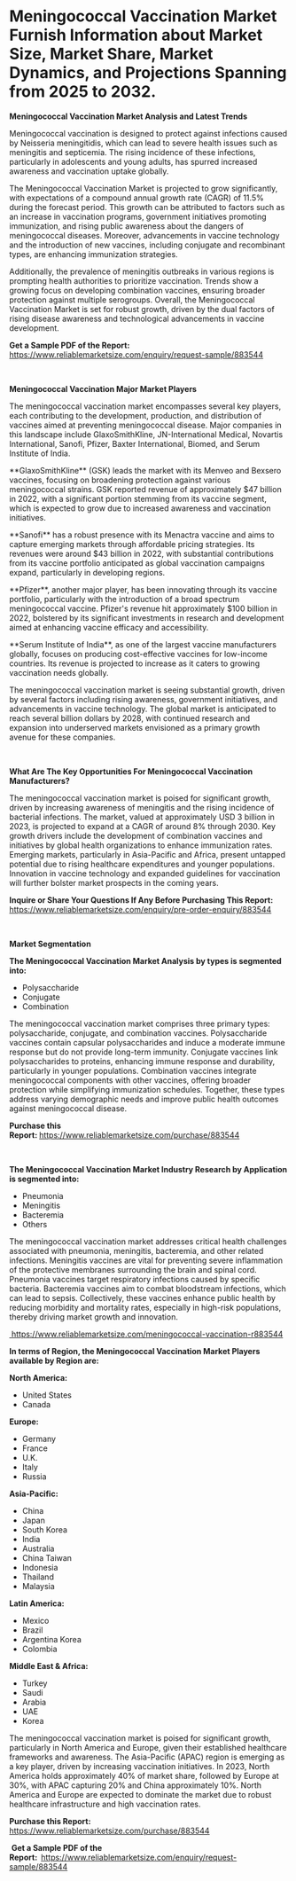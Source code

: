 <p><h1>Meningococcal Vaccination Market Furnish Information about Market Size, Market Share, Market Dynamics, and Projections Spanning from 2025 to 2032.</h1></p><p><strong>Meningococcal Vaccination Market Analysis and Latest Trends</strong></p>
<p><p>Meningococcal vaccination is designed to protect against infections caused by Neisseria meningitidis, which can lead to severe health issues such as meningitis and septicemia. The rising incidence of these infections, particularly in adolescents and young adults, has spurred increased awareness and vaccination uptake globally.</p><p>The Meningococcal Vaccination Market is projected to grow significantly, with expectations of a compound annual growth rate (CAGR) of 11.5% during the forecast period. This growth can be attributed to factors such as an increase in vaccination programs, government initiatives promoting immunization, and rising public awareness about the dangers of meningococcal diseases. Moreover, advancements in vaccine technology and the introduction of new vaccines, including conjugate and recombinant types, are enhancing immunization strategies.</p><p>Additionally, the prevalence of meningitis outbreaks in various regions is prompting health authorities to prioritize vaccination. Trends show a growing focus on developing combination vaccines, ensuring broader protection against multiple serogroups. Overall, the Meningococcal Vaccination Market is set for robust growth, driven by the dual factors of rising disease awareness and technological advancements in vaccine development.</p></p>
<p><strong>Get a Sample PDF of the Report:&nbsp;</strong> <a href="https://www.reliablemarketsize.com/enquiry/request-sample/883544?utm_campaign=2935&utm_medium=2&utm_source=Github&utm_content=ia&utm_term=19042025&utm_id=meningococcal-vaccination">https://www.reliablemarketsize.com/enquiry/request-sample/883544</a></p>
<p>&nbsp;</p>
<p><strong>Meningococcal Vaccination Major Market Players</strong></p>
<p><p>The meningococcal vaccination market encompasses several key players, each contributing to the development, production, and distribution of vaccines aimed at preventing meningococcal disease. Major companies in this landscape include GlaxoSmithKline, JN-International Medical, Novartis International, Sanofi, Pfizer, Baxter International, Biomed, and Serum Institute of India.</p><p>**GlaxoSmithKline** (GSK) leads the market with its Menveo and Bexsero vaccines, focusing on broadening protection against various meningococcal strains. GSK reported revenue of approximately $47 billion in 2022, with a significant portion stemming from its vaccine segment, which is expected to grow due to increased awareness and vaccination initiatives.</p><p>**Sanofi** has a robust presence with its Menactra vaccine and aims to capture emerging markets through affordable pricing strategies. Its revenues were around $43 billion in 2022, with substantial contributions from its vaccine portfolio anticipated as global vaccination campaigns expand, particularly in developing regions.</p><p>**Pfizer**, another major player, has been innovating through its vaccine portfolio, particularly with the introduction of a broad spectrum meningococcal vaccine. Pfizer's revenue hit approximately $100 billion in 2022, bolstered by its significant investments in research and development aimed at enhancing vaccine efficacy and accessibility.</p><p>**Serum Institute of India**, as one of the largest vaccine manufacturers globally, focuses on producing cost-effective vaccines for low-income countries. Its revenue is projected to increase as it caters to growing vaccination needs globally.</p><p>The meningococcal vaccination market is seeing substantial growth, driven by several factors including rising awareness, government initiatives, and advancements in vaccine technology. The global market is anticipated to reach several billion dollars by 2028, with continued research and expansion into underserved markets envisioned as a primary growth avenue for these companies.</p></p>
<p>&nbsp;</p>
<p><strong>What Are The Key Opportunities For Meningococcal Vaccination Manufacturers?</strong></p>
<p><p>The meningococcal vaccination market is poised for significant growth, driven by increasing awareness of meningitis and the rising incidence of bacterial infections. The market, valued at approximately USD 3 billion in 2023, is projected to expand at a CAGR of around 8% through 2030. Key growth drivers include the development of combination vaccines and initiatives by global health organizations to enhance immunization rates. Emerging markets, particularly in Asia-Pacific and Africa, present untapped potential due to rising healthcare expenditures and younger populations. Innovation in vaccine technology and expanded guidelines for vaccination will further bolster market prospects in the coming years.</p></p>
<p><strong>Inquire or Share Your Questions If Any Before Purchasing This Report:</strong> <a href="https://www.reliablemarketsize.com/enquiry/pre-order-enquiry/883544?utm_campaign=2935&utm_medium=2&utm_source=Github&utm_content=ia&utm_term=19042025&utm_id=meningococcal-vaccination">https://www.reliablemarketsize.com/enquiry/pre-order-enquiry/883544</a></p>
<p>&nbsp;</p>
<p><strong>Market Segmentation</strong></p>
<p><strong>The Meningococcal Vaccination Market Analysis by types is segmented into:</strong></p>
<p><ul><li>Polysaccharide</li><li>Conjugate</li><li>Combination</li></ul></p>
<p><p>The meningococcal vaccination market comprises three primary types: polysaccharide, conjugate, and combination vaccines. Polysaccharide vaccines contain capsular polysaccharides and induce a moderate immune response but do not provide long-term immunity. Conjugate vaccines link polysaccharides to proteins, enhancing immune response and durability, particularly in younger populations. Combination vaccines integrate meningococcal components with other vaccines, offering broader protection while simplifying immunization schedules. Together, these types address varying demographic needs and improve public health outcomes against meningococcal disease.</p></p>
<p><strong>Purchase this Report:&nbsp;</strong><a href="https://www.reliablemarketsize.com/purchase/883544?utm_campaign=2935&utm_medium=2&utm_source=Github&utm_content=ia&utm_term=19042025&utm_id=meningococcal-vaccination">https://www.reliablemarketsize.com/purchase/883544</a></p>
<p>&nbsp;</p>
<p><strong>The Meningococcal Vaccination Market Industry Research by Application is segmented into:</strong></p>
<p><ul><li>Pneumonia</li><li>Meningitis</li><li>Bacteremia</li><li>Others</li></ul></p>
<p><p>The meningococcal vaccination market addresses critical health challenges associated with pneumonia, meningitis, bacteremia, and other related infections. Meningitis vaccines are vital for preventing severe inflammation of the protective membranes surrounding the brain and spinal cord. Pneumonia vaccines target respiratory infections caused by specific bacteria. Bacteremia vaccines aim to combat bloodstream infections, which can lead to sepsis. Collectively, these vaccines enhance public health by reducing morbidity and mortality rates, especially in high-risk populations, thereby driving market growth and innovation.</p></p>
<p><a href="https://www.reliablemarketsize.com/meningococcal-vaccination-r883544?utm_campaign=2935&utm_medium=2&utm_source=Github&utm_content=ia&utm_term=19042025&utm_id=meningococcal-vaccination">&nbsp;https://www.reliablemarketsize.com/meningococcal-vaccination-r883544</a></p>
<p><strong>In terms of Region, the Meningococcal Vaccination Market Players available by Region are:</strong></p>
<p>
    <p> <strong> North America: </strong>
        <ul>
            <li>United States</li>
            <li>Canada</li>
        </ul>
        </p> 
    <p> <strong> Europe: </strong>
        <ul>
            <li>Germany</li>
            <li>France</li>
            <li>U.K.</li>
            <li>Italy</li>
            <li>Russia</li>
        </ul>
        </p> 
    <p> <strong> Asia-Pacific: </strong>
        <ul>
            <li>China</li>
            <li>Japan</li>
            <li>South Korea</li>
            <li>India</li>
            <li>Australia</li>
            <li>China Taiwan</li>
            <li>Indonesia</li>
            <li>Thailand</li>
            <li>Malaysia</li>
        </ul>
        </p> 
    <p> <strong> Latin America: </strong>
        <ul>
            <li>Mexico</li>
            <li>Brazil</li>
            <li>Argentina Korea</li>
            <li>Colombia</li>
        </ul>
        </p> 
    <p> <strong> Middle East & Africa: </strong>
        <ul>
            <li>Turkey</li>
            <li>Saudi</li>
            <li>Arabia</li>
            <li>UAE</li>
            <li>Korea</li>
        </ul>
    </p>
    </p>
<p><p>The meningococcal vaccination market is poised for significant growth, particularly in North America and Europe, given their established healthcare frameworks and awareness. The Asia-Pacific (APAC) region is emerging as a key player, driven by increasing vaccination initiatives. In 2023, North America holds approximately 40% of market share, followed by Europe at 30%, with APAC capturing 20% and China approximately 10%. North America and Europe are expected to dominate the market due to robust healthcare infrastructure and high vaccination rates.</p></p>
<p><strong>Purchase this Report: </strong><a href="https://www.reliablemarketsize.com/purchase/883544?utm_campaign=2935&utm_medium=2&utm_source=Github&utm_content=ia&utm_term=19042025&utm_id=meningococcal-vaccination">https://www.reliablemarketsize.com/purchase/883544</a></p>
<p>&nbsp;<strong>Get a Sample PDF of the Report:&nbsp;&nbsp;</strong><a href="https://www.reliablemarketsize.com/enquiry/request-sample/883544?utm_campaign=2935&utm_medium=2&utm_source=Github&utm_content=ia&utm_term=19042025&utm_id=meningococcal-vaccination">https://www.reliablemarketsize.com/enquiry/request-sample/883544</a></p>
<p><strong></strong></p>
<p><p></p><p></p><p></p></p>